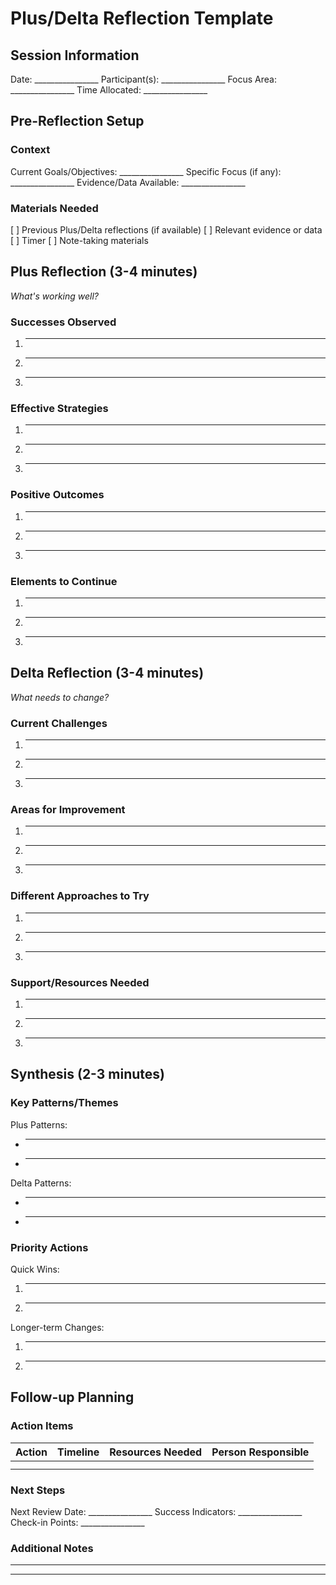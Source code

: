 # Plus/Delta Reflection Template

## Session Information
Date: ________________
Participant(s): ________________
Focus Area: ________________
Time Allocated: ________________

## Pre-Reflection Setup
### Context
Current Goals/Objectives: ________________
Specific Focus (if any): ________________
Evidence/Data Available: ________________

### Materials Needed
[ ] Previous Plus/Delta reflections (if available)
[ ] Relevant evidence or data
[ ] Timer
[ ] Note-taking materials

## Plus Reflection (3-4 minutes)
*What's working well?*

### Successes Observed
1. ________________
2. ________________
3. ________________

### Effective Strategies
1. ________________
2. ________________
3. ________________

### Positive Outcomes
1. ________________
2. ________________
3. ________________

### Elements to Continue
1. ________________
2. ________________
3. ________________

## Delta Reflection (3-4 minutes)
*What needs to change?*

### Current Challenges
1. ________________
2. ________________
3. ________________

### Areas for Improvement
1. ________________
2. ________________
3. ________________

### Different Approaches to Try
1. ________________
2. ________________
3. ________________

### Support/Resources Needed
1. ________________
2. ________________
3. ________________

## Synthesis (2-3 minutes)

### Key Patterns/Themes
Plus Patterns:
- ________________
- ________________

Delta Patterns:
- ________________
- ________________

### Priority Actions
Quick Wins:
1. ________________
2. ________________

Longer-term Changes:
1. ________________
2. ________________

## Follow-up Planning

### Action Items
| Action | Timeline | Resources Needed | Person Responsible |
|--------|----------|------------------|-------------------|
|        |          |                  |                   |
|        |          |                  |                   |

### Next Steps
Next Review Date: ________________
Success Indicators: ________________
Check-in Points: ________________

### Additional Notes
________________
________________